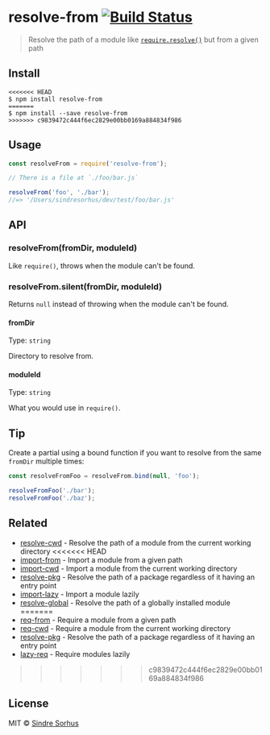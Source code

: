 # resolve-from [![Build Status](https://travis-ci.org/sindresorhus/resolve-from.svg?branch=master)](https://travis-ci.org/sindresorhus/resolve-from)

> Resolve the path of a module like [`require.resolve()`](https://nodejs.org/api/globals.html#globals_require_resolve) but from a given path


## Install

```
<<<<<<< HEAD
$ npm install resolve-from
=======
$ npm install --save resolve-from
>>>>>>> c9839472c444f6ec2829e00bb0169a884834f986
```


## Usage

```js
const resolveFrom = require('resolve-from');

// There is a file at `./foo/bar.js`

resolveFrom('foo', './bar');
//=> '/Users/sindresorhus/dev/test/foo/bar.js'
```


## API

### resolveFrom(fromDir, moduleId)

Like `require()`, throws when the module can't be found.

### resolveFrom.silent(fromDir, moduleId)

Returns `null` instead of throwing when the module can't be found.

#### fromDir

Type: `string`

Directory to resolve from.

#### moduleId

Type: `string`

What you would use in `require()`.


## Tip

Create a partial using a bound function if you want to resolve from the same `fromDir` multiple times:

```js
const resolveFromFoo = resolveFrom.bind(null, 'foo');

resolveFromFoo('./bar');
resolveFromFoo('./baz');
```


## Related

- [resolve-cwd](https://github.com/sindresorhus/resolve-cwd) - Resolve the path of a module from the current working directory
<<<<<<< HEAD
- [import-from](https://github.com/sindresorhus/import-from) - Import a module from a given path
- [import-cwd](https://github.com/sindresorhus/import-cwd) - Import a module from the current working directory
- [resolve-pkg](https://github.com/sindresorhus/resolve-pkg) - Resolve the path of a package regardless of it having an entry point
- [import-lazy](https://github.com/sindresorhus/import-lazy) - Import a module lazily
- [resolve-global](https://github.com/sindresorhus/resolve-global) - Resolve the path of a globally installed module
=======
- [req-from](https://github.com/sindresorhus/req-from) - Require a module from a given path
- [req-cwd](https://github.com/sindresorhus/req-cwd) - Require a module from the current working directory
- [resolve-pkg](https://github.com/sindresorhus/resolve-pkg) - Resolve the path of a package regardless of it having an entry point
- [lazy-req](https://github.com/sindresorhus/lazy-req) - Require modules lazily
>>>>>>> c9839472c444f6ec2829e00bb0169a884834f986


## License

MIT © [Sindre Sorhus](https://sindresorhus.com)

